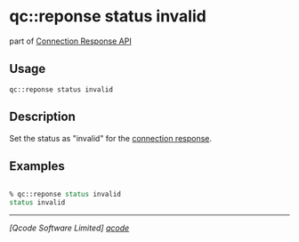 qc::reponse status invalid
===========

part of [Connection Response API](../response_api.md)

Usage
-----
`qc::reponse status invalid`

Description
-----------
Set the status as "invalid" for the [connection response](../connection-response.md).

Examples
--------
```tcl

% qc::reponse status invalid
status invalid

```

----------------------------------
*[Qcode Software Limited] [qcode]*

[qcode]: http://www.qcode.co.uk "Qcode Software"